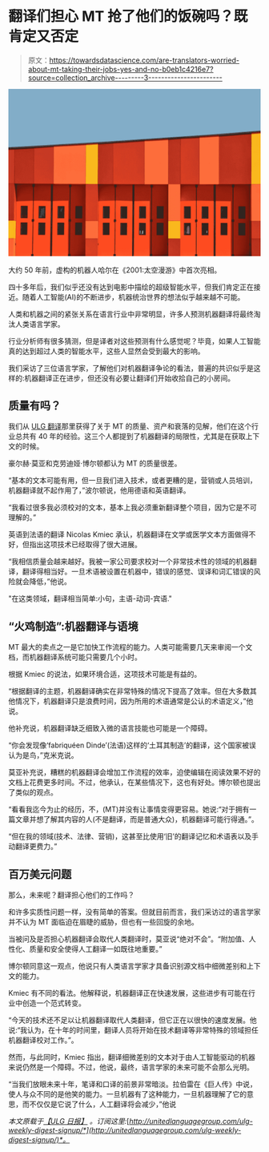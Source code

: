 # 翻译们担心 MT 抢了他们的饭碗吗？既肯定又否定

> 原文：<https://towardsdatascience.com/are-translators-worried-about-mt-taking-their-jobs-yes-and-no-b0eb1c4216e7?source=collection_archive---------3----------------------->

![](img/2c0251c4523f7a8e12f188053423d2ea.png)

大约 50 年前，虚构的机器人哈尔在《2001:太空漫游》中首次亮相。

四十多年后，我们似乎还没有达到电影中描绘的超级智能水平，但我们肯定正在接近。随着人工智能(AI)的不断进步，机器统治世界的想法似乎越来越不可能。

人类和机器之间的紧张关系在语言行业中非常明显，许多人预测机器翻译将最终淘汰人类语言学家。

行业分析师有很多猜测，但是译者对这些预测有什么感觉呢？毕竟，如果人工智能真的达到超过人类的智能水平，这些人显然会受到最大的影响。

我们采访了三位语言学家，了解他们对机器翻译争论的看法，普遍的共识似乎是这样的:机器翻译正在进步，但还没有必要让翻译们开始收拾自己的小房间。

## 质量有吗？

我们从 [ULG 翻译](http://unitedlanguagegroup.com/services/translation-interpretation/)那里获得了关于 MT 的质量、资产和衰落的见解，他们在这个行业总共有 40 年的经验。这三个人都提到了机器翻译的局限性，尤其是在获取上下文的时候。

豪尔赫·莫亚和克劳迪娅·博尔顿都认为 MT 的质量很差。

“基本的文本可能有用，但一旦我们进入技术，或者更糟的是，营销或人员培训，机器翻译就不起作用了，”波尔顿说，他用德语和英语翻译。

“我看过很多我必须校对的文本，基本上我必须重新翻译整个项目，因为它是不可理解的。”

英语到法语的翻译 Nicolas Kmiec 承认，机器翻译在文学或医学文本方面做得不好，但指出这项技术已经取得了很大进展。

“我相信质量会越来越好。我被一家公司要求校对一个非常技术性的领域的机器翻译，翻译得相当好。一旦术语被设置在机器中，错误的感觉、误译和词汇错误的风险就会降低，”他说。

"在这类领域，翻译相当简单:小句，主语-动词-宾语."

## “火鸡制造”:机器翻译与语境

MT 最大的卖点之一是它加快工作流程的能力。人类可能需要几天来审阅一个文档，而机器翻译系统可能只需要几个小时。

根据 Kmiec 的说法，如果环境合适，这项技术可能是有益的。

“根据翻译的主题，机器翻译确实在非常特殊的情况下提高了效率。但在大多数其他情况下，机器翻译只是浪费时间，因为所用的术语通常是公认的术语定义，”他说。

他补充说，机器翻译缺乏细致入微的语言技能也可能是一个障碍。

“你会发现像‘fabriquéen Dinde’(法语)这样的‘土耳其制造’的翻译，这个国家被误认为是鸟，”克米克说。

莫亚补充说，糟糕的机器翻译会增加工作流程的效率，迫使编辑在阅读效果不好的文档上花费更多时间。不过，他承认，在某些情况下，这也有好处。博尔顿也提出了类似的观点。

“看看我迄今为止的经历，不，(MT)并没有让事情变得更容易。她说:“对于拥有一篇文章并想了解其内容的人(不是翻译，而是普通大众)，机器翻译可能行得通。”。

“但在我的领域(技术、法律、营销)，这甚至比使用‘旧’的翻译记忆和术语表以及手动翻译更费力。”

## 百万美元问题

那么，未来呢？翻译担心他们的工作吗？

和许多实质性问题一样，没有简单的答案。但就目前而言，我们采访过的语言学家并不认为 MT 面临迫在眉睫的威胁，但也有一些回旋的余地。

当被问及是否担心机器翻译会取代人类翻译时，莫亚说“绝对不会”。“附加值、人性化、质量和安全使得人工翻译一如既往地重要。”

博尔顿同意这一观点，他说只有人类语言学家才具备识别源文档中细微差别和上下文的能力。

Kmiec 有不同的看法。他解释说，机器翻译正在快速发展，这些进步有可能在行业中创造一个范式转变。

“今天的技术还不足以让机器翻译取代人类翻译，但它正在以很快的速度发展。他说:“我认为，在十年的时间里，翻译人员将开始在技术翻译等非常特殊的领域担任机器翻译校对工作。”。

然而，与此同时，Kmiec 指出，翻译细微差别的文本对于由人工智能驱动的机器来说仍然是一个障碍。不过，他说，最终，语言学家的未来可能不会那么光明。

“当我们放眼未来十年，笔译和口译的前景非常暗淡。拉伯雷在《巨人传》中说，使人与众不同的是他笑的能力。一旦机器有了这种能力，一旦机器理解了它的意思，而不仅仅是它说了什么，人工翻译将会减少，”他说

*本文原载于*[*【ULG 日报】*](http://unitedlanguagegroup.com/stories/editorials/) *。订阅这里:*[*http://unitedlanguagegroup.com/ulg-weekly-digest-signup/*](http://unitedlanguagegroup.com/ulg-weekly-digest-signup/)*。*